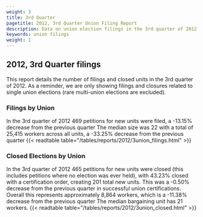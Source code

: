 ```yaml
---
weight: 3
title: 3rd Quarter
pagetitle: 2012, 3rd Quarter Union Filing Report
description: Data on union election filings in the 3rd quarter of 2012
keywords: union filings
weight: 1
---
```


## 2012, 3rd Quarter filings

This report details the number of filings and closed units in the 3rd quarter of 2012. As a reminder, we are only showing filings and closures related to single union elections (rare multi-union elections are excluded).

### Filings by Union
In the 3rd quarter of 2012 469 petitions for new units were filed, a -13.15% decrease from the previous quarter The median size was 22 with a total of 25,415 workers across all units, a -33.25% decrease from the previous quarter
{{< readtable table="/tables/reports/2012/3union_filings.html" >}}

### Closed Elections by Union
In the 3rd quarter of 2012 465 petitions for new units were closed (this includes petitions where no election was ever held), with 43.23% closed with a certification order, creating 201 total new units. This was a -0.50% decrease from the previous quarter in successful union certifications. Overall this represents approximately 8,864 workers, which is a -11.38% decrease from the previous quarter The median bargaining unit has 21 workers.
{{< readtable table="/tables/reports/2012/3union_closed.html" >}}

